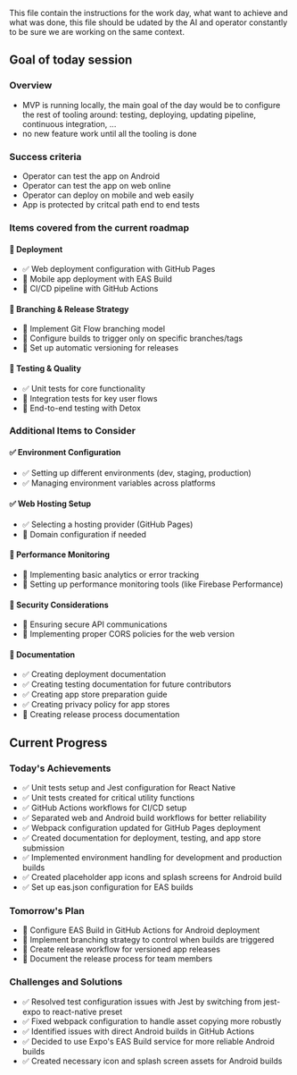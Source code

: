 This file contain the instructions for the work day, what want to achieve and what was done, this file should be udated by the AI and operator constantly to be sure we are working on the same context.

## Goal of today session

### Overview
- MVP is running locally, the main goal of the day would be to configure the rest of tooling around: testing, deploying, updating pipeline, continuous integration, ...
- no new feature work until all the tooling is done

### Success criteria
- Operator can test the app on Android
- Operator can test the app on web online
- Operator can deploy on mobile and web easily
- App is protected by critcal path end to end tests

### Items covered from the current roadmap
#### 🔄 Deployment
- ✅ Web deployment configuration with GitHub Pages
- 🔄 Mobile app deployment with EAS Build
- 🔄 CI/CD pipeline with GitHub Actions

#### 🔄 Branching & Release Strategy
- 📝 Implement Git Flow branching model
- 📝 Configure builds to trigger only on specific branches/tags
- 📝 Set up automatic versioning for releases

#### 🔄 Testing & Quality
- ✅ Unit tests for core functionality
- 🔄 Integration tests for key user flows
- 📝 End-to-end testing with Detox

### Additional Items to Consider

#### ✅ Environment Configuration
- ✅ Setting up different environments (dev, staging, production)
- ✅ Managing environment variables across platforms

#### ✅ Web Hosting Setup
- ✅ Selecting a hosting provider (GitHub Pages)
- 📝 Domain configuration if needed

#### 🔄 Performance Monitoring
- 📝 Implementing basic analytics or error tracking
- 📝 Setting up performance monitoring tools (like Firebase Performance)

#### 🔄 Security Considerations
- 📝 Ensuring secure API communications
- 📝 Implementing proper CORS policies for the web version

#### 🔄 Documentation
- ✅ Creating deployment documentation
- ✅ Creating testing documentation for future contributors
- ✅ Creating app store preparation guide
- ✅ Creating privacy policy for app stores
- 📝 Creating release process documentation

## Current Progress

### Today's Achievements
- ✅ Unit tests setup and Jest configuration for React Native
- ✅ Unit tests created for critical utility functions
- ✅ GitHub Actions workflows for CI/CD setup
- ✅ Separated web and Android build workflows for better reliability
- ✅ Webpack configuration updated for GitHub Pages deployment
- ✅ Created documentation for deployment, testing, and app store submission
- ✅ Implemented environment handling for development and production builds
- ✅ Created placeholder app icons and splash screens for Android build
- ✅ Set up eas.json configuration for EAS builds

### Tomorrow's Plan
- 📝 Configure EAS Build in GitHub Actions for Android deployment
- 📝 Implement branching strategy to control when builds are triggered
- 📝 Create release workflow for versioned app releases
- 📝 Document the release process for team members

### Challenges and Solutions
- ✅ Resolved test configuration issues with Jest by switching from jest-expo to react-native preset
- ✅ Fixed webpack configuration to handle asset copying more robustly
- ✅ Identified issues with direct Android builds in GitHub Actions
- ✅ Decided to use Expo's EAS Build service for more reliable Android builds
- ✅ Created necessary icon and splash screen assets for Android builds
